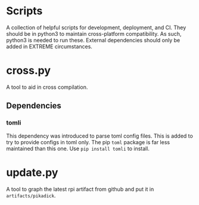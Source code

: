 # Scripts
A collection of helpful scripts for development, deployment, and CI. 
They should be in python3 to maintain cross-platform compatibility. 
As such, python3 is needed to run these. 
External dependencies should only be added in EXTREME circumstances.

# cross.py
A tool to aid in cross compilation.

## Dependencies

### tomli
This dependency was introduced to parse toml config files. 
This is added to try to provide configs in toml only.
The pip `toml` package is far less maintained than this one.
Use `pip install tomli` to install.

# update.py
A tool to graph the latest rpi artifact from github and put it in `artifacts/pikadick`.